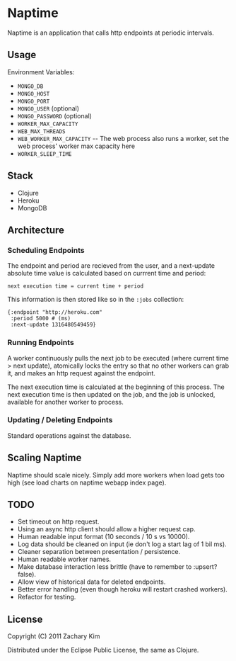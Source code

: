 # Naptime

Naptime is an application that calls http endpoints at periodic intervals.

## Usage

Environment Variables:

* `MONGO_DB`
* `MONGO_HOST`
* `MONGO_PORT`
* `MONGO_USER` (optional)
* `MONGO_PASSWORD` (optional)
* `WORKER_MAX_CAPACITY`
* `WEB_MAX_THREADS`
* `WEB_WORKER_MAX_CAPACITY` -- The web process also runs a worker, set
  the web process' worker max capacity here
* `WORKER_SLEEP_TIME`

## Stack

* Clojure
* Heroku
* MongoDB

## Architecture

### Scheduling Endpoints

The endpoint and period are recieved from the user, and a next-update absolute time value is calculated based on currrent time and period:

    next execution time = current time + period

This information is then stored like so in the `:jobs` collection:

    {:endpoint "http://heroku.com"
     :period 5000 # (ms)
     :next-update 1316480549459}


### Running Endpoints

A worker continuously pulls the next job to be executed (where current
time > next update), atomically locks the entry so that no other
workers can grab it, and makes an http request against the endpoint.

The next execution time is calculated at the beginning of this
process.  The next execution time is then updated on the job, and the
job is unlocked, available for another worker to process.


### Updating / Deleting Endpoints

Standard operations against the database.


## Scaling Naptime

Naptime should scale nicely.  Simply add more workers when load gets
too high (see load charts on naptime webapp index page).


## TODO

* Set timeout on http request.
* Using an async http client should allow a higher request cap.
* Human readable input format (10 seconds / 10 s vs 10000).
* Log data should be cleaned on input (ie don't log a start lag of 1
  bil ms).
* Cleaner separation between presentation / persistence.
* Human readable worker names.
* Make database interaction less brittle (have to remember to :upsert?
  false).
* Allow view of historical data for deleted endpoints.
* Better error handling (even though heroku will restart crashed
  workers).
* Refactor for testing.


## License

Copyright (C) 2011 Zachary Kim

Distributed under the Eclipse Public License, the same as Clojure.
